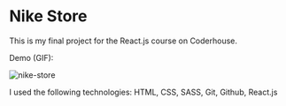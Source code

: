 # Nike Store

This is my final project for the React.js course on Coderhouse.

Demo (GIF):

![nike-store](https://user-images.githubusercontent.com/65604505/182521936-f23b275c-91a8-404d-9444-90ab4123721d.gif)

I used the following technologies: HTML, CSS, SASS, Git, Github, React.js
